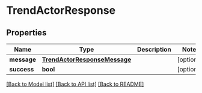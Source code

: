 # TrendActorResponse

## Properties
Name | Type | Description | Notes
------------ | ------------- | ------------- | -------------
**message** | [**TrendActorResponseMessage**](TrendActorResponseMessage.md) |  | [optional] 
**success** | **bool** |  | [optional] 

[[Back to Model list]](../README.md#documentation-for-models) [[Back to API list]](../README.md#documentation-for-api-endpoints) [[Back to README]](../README.md)


